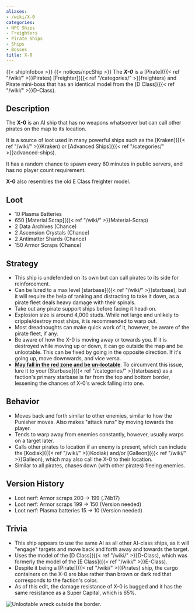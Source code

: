 ```yaml
---
aliases:
- /wiki/X-0
categories:
- NPC Ships
- Freighters
- Pirate Ships
- Ships
- Bosses
title: X-0
---
```


{{< shipInfobox >}} {{< notices/npcShip >}} The **_X-0_** is a [Pirate]({{< ref "/wiki/" >}}Pirates) [Freighter]({{< ref "/categories/" >}}freighters) and Pirate mini-boss that has an identical model from the [D Class]({{< ref "/wiki/" >}}D-Class). 

## Description

The **X-0** is an AI ship that has no weapons whatsoever but can call other pirates on the map to its location.

It is a source of loot used in many powerful ships such as the [Kraken]({{< ref "/wiki/" >}}Kraken) or [Advanced Ships]({{< ref "/categories/" >}}advanced-ships).

It has a random chance to spawn every 60 minutes in public servers, and has no player count requirement.

**X-0** also resembles the old E Class freighter model.

## Loot

- 10 Plasma Batteries
- 650 [Material Scrap]({{< ref "/wiki/" >}}Material-Scrap)
- 2 Data Archives (Chance)
- 2 Ascension Crystals (Chance)
- 2 Antimatter Shards (Chance)
- 150 Armor Scraps (Chance)

## Strategy

- This ship is undefended on its own but can call pirates to its side for reinforcement.
- Can be lured to a max level [starbase]({{< ref "/wiki/" >}}starbase), but it will require the help of tanking and distracting to take it down, as a pirate fleet deals heavy damage with their spinals.
- Take out any pirate support ships before facing it head-on.
- Explosion size is around 4,000 studs. While not large and unlikely to cripple/destroy most ships, it is recommended to warp out.
- Most dreadnoughts can make quick work of it, however, be aware of the pirate fleet, if any.
- Be aware of how the X-0 is moving away or towards you. If it is destroyed while moving up or down, it can go outside the map and be unlootable. This can be fixed by going in the opposite direction. If it's going up, move downwards, and vice versa.
- **<u>May fall in the red zone and be un-lootable</u>**. To circumvent this issue, lure it to your [Starbase]({{< ref "/categories/" >}}starbases) as a faction's primary starbase is far from the top and bottom border, lessening the chances of X-0's wreck falling into one.

## Behavior

- Moves back and forth similar to other enemies, similar to how the Punisher moves. Also makes "attack runs" by moving towards the player.
- Tends to warp away from enemies constantly, however, usually warps on a target later.
- Calls other pirates to location if an enemy is present, which can include the [Kodiak]({{< ref "/wiki/" >}}Kodiak) and/or [Galleon]({{< ref "/wiki/" >}}Galleon), which may also call the X-0 to their location.
- Similar to all pirates, chases down (with other pirates) fleeing enemies.

## Version History 

- Loot nerf: Armor scraps 200 -> 199 (.74b17)
- Loot nerf: Armor scraps 199 -> 150 (Version needed)
- Loot nerf: Plasma batteries 15 -> 10 (Version needed)

## Trivia

- This ship appears to use the same AI as all other AI-class ships, as it will "engage" targets and move back and forth away and towards the target.
- Uses the model of the [D Class]({{< ref "/wiki/" >}}D-Class), which was formerly the model of the [E Class]({{< ref "/wiki/" >}}E-Class).
- Despite it being a [Pirate]({{< ref "/wiki/" >}}Pirates) ship, the cargo containers on the X-0 are blue rather than brown or dark red that corresponds to the faction's color.
- As of this edit, the damage resistance of X-0 is bugged and it has the same resistance as a Super Capital, which is 65%.

![Unlootable wreck outside the
border.](X-0_wreck_border.png "Unlootable wreck outside the border.")